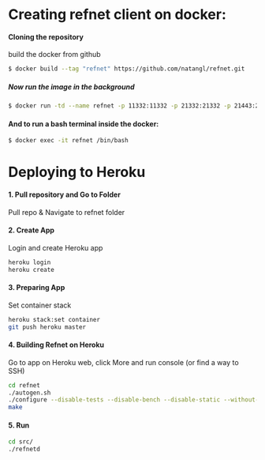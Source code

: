 # Creating refnet client on docker:
#### Cloning the repository

build the docker from github
```sh
$ docker build --tag "refnet" https://github.com/natangl/refnet.git
```

##### Now run the image in the background
```sh
$ docker run -td --name refnet -p 11332:11332 -p 21332:21332 -p 21443:21443 -p 11334:11333 docker_id
```

#### And to run a bash terminal inside the docker:
```sh
$ docker exec -it refnet /bin/bash
```

# Deploying to Heroku
#### 1. Pull repository and Go to Folder

Pull repo & Navigate to refnet folder

#### 2. Create App
Login and create Heroku app
```sh
heroku login
heroku create
```
#### 3. Preparing App
Set container stack
```sh
heroku stack:set container
git push heroku master
```

#### 4. Building Refnet on Heroku
Go to app on Heroku web, click More and run console (or find a way to SSH)
```sh
cd refnet
./autogen.sh
./configure --disable-tests --disable-bench --disable-static --without-gui --disable-zmq --with-incompatible-bdb  CFLAGS='-w' CXXFLAGS='-w'
make
```

#### 5. Run
```sh
cd src/
./refnetd
```
